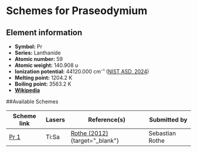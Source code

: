 # Schemes for Praseodymium

## Element information

- **Symbol:** Pr
- **Series:** Lanthanide
- **Atomic number:** 59
- **Atomic weight:** 140.908 u
- **Ionization potential:**  44120.000 cm⁻¹ ([NIST ASD, 2024](https://www.nist.gov/pml/atomic-spectra-database))
- **Melting point:** 1204.2 K
- **Boiling point:** 3563.2 K
- [**Wikipedia**](https://en.wikipedia.org/wiki/Praseodymium)

##Available Schemes

|       Scheme link       | Lasers |                               Reference(s)                               |  Submitted by   |
| ----------------------- | ------ | ------------------------------------------------------------------------ | --------------- |
| [Pr 1](../pr/pr-001.md) | Ti:Sa  | [Rothe (2012)](https://doi.org/10.17181/CERN.0HNZ.7Z6X){target="_blank"} | Sebastian Rothe |
